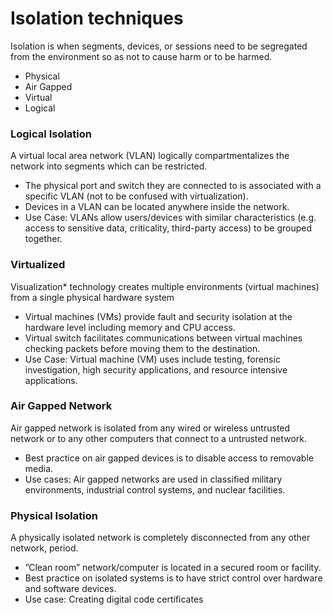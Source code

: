 # Isolation techniques
Isolation is when segments, devices, or sessions need to be segregated from the environment so as not to cause harm or to be harmed.

* Physical
* Air Gapped
* Virtual
* Logical

### Logical Isolation
A virtual local area network (VLAN) logically compartmentalizes the network into segments which can be restricted.
* The physical port and switch they are connected to is associated with a specific VLAN (not to be confused with virtualization).
* Devices in a VLAN can be located anywhere inside the network.
* Use Case: VLANs allow users/devices with similar characteristics (e.g. access to sensitive data, criticality, third-party access) to be grouped together.

### Virtualized
Visualization* technology creates multiple environments (virtual machines) from a single physical hardware system
* Virtual machines (VMs) provide fault and security isolation at the hardware level including memory and CPU access.
* Virtual switch facilitates communications between virtual machines checking packets before moving them to the destination.
* Use Case: Virtual machine (VM) uses include testing, forensic investigation, high security applications, and resource intensive applications.

### Air Gapped Network
Air gapped network is isolated from any wired or wireless untrusted network or to any other computers that connect to a untrusted network.
* Best practice on air gapped devices is to disable access to removable media.
* Use cases: Air gapped networks are used in classified military environments, industrial control systems, and nuclear facilities.

### Physical Isolation
A physically isolated network is completely disconnected from any other network, period.
* ”Clean room” network/computer is located in a secured room or facility.
* Best practice on isolated systems is to have strict control over hardware and software devices.
* Use case: Creating digital code certificates
